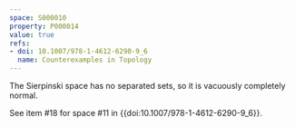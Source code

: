 ```yaml
---
space: S000010
property: P000014
value: true
refs:
- doi: 10.1007/978-1-4612-6290-9_6
  name: Counterexamples in Topology
---
```


The Sierpinski space has no separated sets, so it is vacuously completely normal.

See item #18 for space #11 in {{doi:10.1007/978-1-4612-6290-9_6}}.
